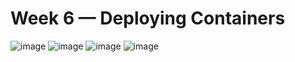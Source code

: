 # Week 6 — Deploying Containers

![image](https://user-images.githubusercontent.com/124469214/230780755-82c23e30-5793-451b-a2c4-257a58266224.png)
![image](https://user-images.githubusercontent.com/124469214/230780761-8fb81a4f-e5c4-41b3-9b3d-e231a4157ad4.png)
![image](https://user-images.githubusercontent.com/124469214/230785455-15aa8d87-9cca-4e74-8e90-85cbe13b86ce.png)
![image](https://user-images.githubusercontent.com/124469214/230855484-a2d8c993-8823-47f5-a65f-0bf74e445e4b.png)
